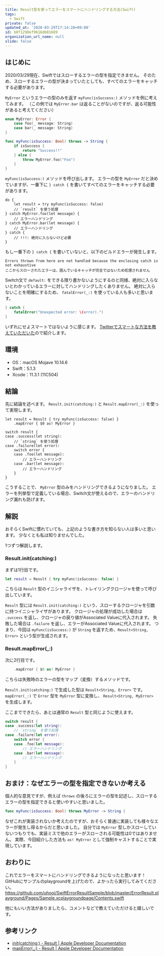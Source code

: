 ```yaml
---
title: Result型を使ってエラーをスマートにハンドリングする方法(Swift)
tags:
  - Swift
private: false
updated_at: '2020-03-29T17:14:28+09:00'
id: b8f1298ef9616db01689
organization_url_name: null
slide: false
---
```

## はじめに

2020/03/29現在、Swiftではスローするエラーの型を指定できません。
そのため、スローするエラーの型が決まっていたとしても、すべてのエラーをキャッチする必要があります。

`MyError` というエラーの型のみを返す `myFunc(isSuccess:)` メソッドを例に考えてみます。
（この例では `MyError.bar` は返ることがないのですが、返る可能性があると考えてください）

```swift
enum MyError: Error {
    case foo(_ message: String)
    case bar(_ message: String)
}

func myFunc(isSuccess: Bool) throws -> String {
    if isSuccess {
        return "Success!!"
    } else {
        throw MyError.foo("Foo")
    }
}
```

`myFunc(isSuccess:)` メソッドを呼び出します。
エラーの型を `MyError` だと決めていますが、一番下に `} catch {` を書いてすべてのエラーをキャッチする必要があります。

```swift:before
do {
    let result = try myFunc(isSuccess: false)
    // `result` を使う処理
} catch MyError.foo(let message) {
    // エラーハンドリング
} catch MyError.bar(let message) {
    // エラーハンドリング
} catch {
    // !!!: 絶対に入らないけど必要
}
```

もし一番下の `} catch {` を書いていないと、以下のビルドエラーが発生します。

```
Errors thrown from here are not handled because the enclosing catch is not exhaustive
ここからスローされたエラーは、囲んでいるキャッチが完全ではないため処理されません
```

Switch文で `default:` をできる限り書かないようにするのと同様、絶対に入らないとわかっているエラーに対してハンドリングしたくありません。
絶対に入らないことを明確にするため、 `fatalError(_:)` を使っている人も多いと思います。

```swift
} catch {
    fatalError("Unexpected error: \(error).")
}
```

いずれにせよスマートではないように感じます。
[Twitterでスマートな方法を教えていただいた](https://twitter.com/takasek/status/1242419938297405442?s=20)ので紹介します。

## 環境

- OS：macOS Mojave 10.14.6
- Swift：5.1.3
- Xcode：11.3.1 (11C504)

## 結論

先に結論を述べます。
`Result.init(catching:)` と `Result.mapError(_:)` を使って実現します。

```swift:after
let result = Result { try myFunc(isSuccess: false) }
    .mapError { $0 as! MyError }

switch result {
case .success(let string):
    // `string` を使う処理
case .failure(let error):
    switch error {
    case .foo(let message):
        // エラーハンドリング
    case .bar(let message):
        // エラーハンドリング
    }
}
```

こうすることで、 `MyError` 型のみをハンドリングできるようになりました。
エラーを列挙型で定義している場合、Switch文が使えるので、エラーのハンドリング漏れも防げます。

## 解説

おそらくSwiftに慣れていても、上記のような書き方を知らない人は多いと思います。
少なくとも私は知りませんでした。

1つずつ解説します。

### Result.init(catching:)

まずは1行目です。

```swift
let result = Result { try myFunc(isSuccess: false) }
```

こちらは `Result` 型のイニシャライザを、トレイリングクロージャを使って呼び出しています。

`Result` 型には `Result.init(catching:)` という、スローするクロージャを引数に持つイニシャライザがあります。
クロージャの処理が成功した場合は `.success` を返し、クロージャの戻り値がAssociated Valueに代入されます。
失敗した場合は `.failure` を返し、エラーがAssociated Valueに代入されます。
つまり、今回は `myFunc(isSuccess:)` が `String` を返すため、`Result<String, Error>` という型が生成されます。

### Result.mapError(_:)

次に2行目です。

```swift
    .mapError { $0 as! MyError }
```

こちらは失敗時のエラーの型をマップ（変換）するメソッドです。

`Result.init(catching:)` で生成した型は `Result<String, Error>` です。
`mapError(_:)` で `Error` 型を `MyError` 型に変換し、 `Result<String, MyError>` を生成します。

ここまでできたら、あとは通常の `Result` 型と同じように使えます。

```swift
switch result {
case .success(let string):
    // `string` を使う処理
case .failure(let error):
    switch error {
    case .foo(let message):
        // エラーハンドリング
    case .bar(let message):
        // エラーハンドリング
    }
}
```

## おまけ：なぜエラーの型を指定できないか考える

個人的な意見ですが、例えば `throws` の後ろにエラーの型を記述し、スローするエラーの型を指定できると使いやすいと思いました。

```swift
func myFunc(isSuccess: Bool) throws MyError -> String {
```

なぜこれが実装されないか考えたのですが、おそらく普通に実装しても様々なエラーが発生し得るからだと思いました。
自分では `MyError` 型しかスローしていないつもりでも、実装ミスで他のエラーがスローされる可能性は0ではありません。
実際、今回紹介した方法も `as! MyError` として強制キャストすることで実現しています。

## おわりに

これでエラーをスマートにハンドリングできるようになったと思います！
GitHubにサンプルのplaygroundを上げたので、よかったら実行してみてください。
https://github.com/uhooi/SwiftErrorResultSample/blob/master/ErrorResult.playground/Pages/Sample.xcplaygroundpage/Contents.swift

他にもいい方法がありましたら、コメントなどで教えていただけると嬉しいです。

## 参考リンク

- [init(catching:) - Result | Apple Developer Documentation](https://developer.apple.com/documentation/swift/result/3139399-init)
- [mapError(_:) - Result | Apple Developer Documentation](https://developer.apple.com/documentation/swift/result/3139402-maperror)
